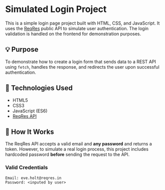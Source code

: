 # Simulated Login Project

This is a simple login page project built with HTML, CSS, and JavaScript. It uses the [ReqRes](https://reqres.in/) public API to simulate user authentication. The login validation is handled on the frontend for demonstration purposes.

## 💡 Purpose

To demonstrate how to create a login form that sends data to a REST API using `fetch`, handles the response, and redirects the user upon successful authentication.

## 🚀 Technologies Used

- HTML5  
- CSS3  
- JavaScript (ES6)  
- [ReqRes API](https://reqres.in/)

## 🔐 How It Works

The ReqRes API accepts a valid email and **any password** and returns a token. However, to simulate a real login process, this project includes hardcoded password **before** sending the request to the API.

### Valid Credentials
```text
Email: eve.holt@reqres.in
Password: <inputed by user>
